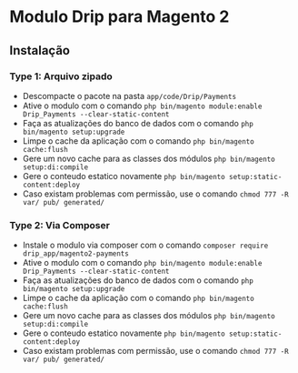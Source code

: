 # Modulo Drip para Magento 2

## Instalação
### Type 1: Arquivo zipado

 - Descompacte o pacote na pasta `app/code/Drip/Payments`
 - Ative o modulo com o comando `php bin/magento module:enable Drip_Payments --clear-static-content`
 - Faça as atualizações do banco de dados com o comando `php bin/magento setup:upgrade`
 - Limpe o cache da aplicação com o comando `php bin/magento cache:flush`
 - Gere um novo cache para as classes dos módulos `php bin/magento setup:di:compile`
 - Gere o conteudo estatico novamente `php bin/magento setup:static-content:deploy`
 - Caso existam problemas com permissão, use o comando `chmod 777 -R var/ pub/ generated/`

### Type 2: Via Composer

 - Instale o modulo via composer com o comando `composer require drip_app/magento2-payments`
 - Ative o modulo com o comando `php bin/magento module:enable Drip_Payments --clear-static-content`
 - Faça as atualizações do banco de dados com o comando `php bin/magento setup:upgrade`
 - Limpe o cache da aplicação com o comando `php bin/magento cache:flush`
 - Gere um novo cache para as classes dos módulos `php bin/magento setup:di:compile`
 - Gere o conteudo estatico novamente `php bin/magento setup:static-content:deploy`
 - Caso existam problemas com permissão, use o comando `chmod 777 -R var/ pub/ generated/`
